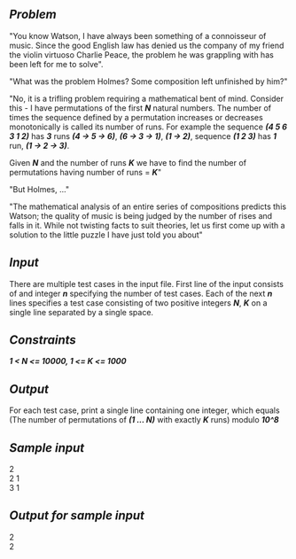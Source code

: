 ## _Problem_

"You know Watson, I have always been something of a connoisseur of music.  Since the good English law has denied us the company of my friend the violin virtuoso Charlie Peace, the problem he was grappling with has been left for me to solve".

"What was the problem Holmes?  Some composition left unfinished by him?"

"No, it is a trifling problem requiring a mathematical bent of mind.  Consider this - I have permutations of the first ***N*** natural numbers.  The number of times the sequence defined by a permutation increases or decreases monotonically is called its number of runs.  For example the sequence ***(4 5 6 3 1 2)*** has ***3*** runs ***(4 -> 5 -> 6)***, ***(6 -> 3 -> 1)***, ***(1 -> 2)***, sequence ***(1 2 3)*** has ***1*** run, ***(1 -> 2 -> 3)***.

Given ***N*** and the number of runs ***K*** we have to find the number of permutations having number of runs = ***K***"

"But Holmes, ..."

"The mathematical analysis of an entire series of compositions predicts this
Watson; the quality of music is being judged by the number of rises and falls in
it.  While not twisting facts to suit theories, let us first come up with a solution
to the little puzzle I have just told you about"

## _Input_

There are multiple test cases in the input file.  First line of the input consists of
and integer ***n*** specifying the number of test cases.  Each of the next ***n*** lines
specifies a test case consisting of two positive integers ***N***, ***K*** on a single line
separated by a single space.

## _Constraints_

***1 < N <= 10000, 1 <= K <= 1000***

## _Output_

For each test case, print a single line containing one integer, which equals (The number of permutations of ***(1 ... N)*** with exactly ***K*** runs) modulo ***10^8***

## _Sample input_

2  
2 1  
3 1  

## _Output for sample input_

2  
2  


